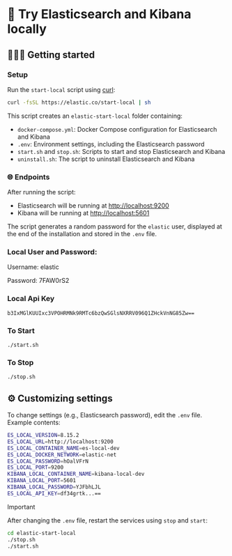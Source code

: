 # 🚀 Try Elasticsearch and Kibana locally

## 🏃‍♀️‍➡️ Getting started

### Setup

Run the `start-local` script using [curl](https://curl.se/):

```bash
curl -fsSL https://elastic.co/start-local | sh
```

This script creates an `elastic-start-local` folder containing:

- `docker-compose.yml`: Docker Compose configuration for Elasticsearch and Kibana
- `.env`: Environment settings, including the Elasticsearch password
- `start.sh` and `stop.sh`: Scripts to start and stop Elasticsearch and Kibana
- `uninstall.sh`: The script to uninstall Elasticsearch and Kibana

### 🌐 Endpoints

After running the script:

- Elasticsearch will be running at <http://localhost:9200>
- Kibana will be running at <http://localhost:5601>

The script generates a random password for the `elastic` user, displayed at the end of the installation and stored in the `.env` file.

### Local User and Password:

Username: elastic

Password: 7FAW0rS2

### Local Api Key
`b3IxMGlKUUIxc3VPOHRMNk9RMTc6bzQwSGlsNXRRV096Q1ZHckVnNG85Zw==`

### To Start
``
./start.sh
``

### To Stop
``
./stop.sh
``

## ⚙️ Customizing settings

To change settings (e.g., Elasticsearch password), edit the `.env` file. Example contents:

```bash
ES_LOCAL_VERSION=8.15.2
ES_LOCAL_URL=http://localhost:9200
ES_LOCAL_CONTAINER_NAME=es-local-dev
ES_LOCAL_DOCKER_NETWORK=elastic-net
ES_LOCAL_PASSWORD=hOalVFrN
ES_LOCAL_PORT=9200
KIBANA_LOCAL_CONTAINER_NAME=kibana-local-dev
KIBANA_LOCAL_PORT=5601
KIBANA_LOCAL_PASSWORD=YJFbhLJL
ES_LOCAL_API_KEY=df34grtk...==
```

> [!IMPORTANT]
> After changing the `.env` file, restart the services using `stop` and `start`:
>
> ```bash
> cd elastic-start-local
> ./stop.sh
> ./start.sh
> ```